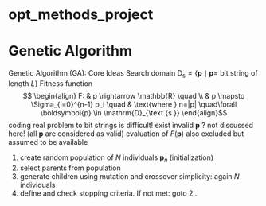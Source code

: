 # opt_methods_project

# Genetic Algorithm

Genetic Algorithm (GA): Core Ideas
Search domain $\mathrm{D}_{\mathrm{s}}=\{\boldsymbol{p} \mid \boldsymbol{p}=$ bit string of length $L\}$ 
Fitness function $$
\begin{align}
F: & p \rightarrow \mathbb{R} \quad 
\\ & p \mapsto \Sigma_{i=0}^{n-1}  p_i
\quad & \text{where } n=|p| \quad\forall \boldsymbol{p} \in \mathrm{D}_{\text {s }}
\end{align}$$
coding real problem to bit strings is difficult! exist invalid $\boldsymbol{p}$ ? not discussed here! (all $\boldsymbol{p}$ are considered as valid)
evaluation of $F(\boldsymbol{p})$ also excluded but assumed to be available


1. create random population of $N$ individuals $\boldsymbol{p}_n$ (initialization)
1. select parents from population
2. generate children using mutation and crossover simplicity: again $N$ individuals
3. define and check stopping criteria. If not met: goto 2 .

